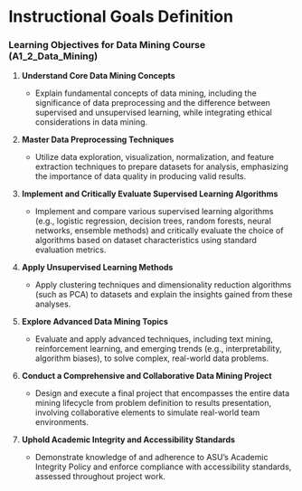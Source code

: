 Instructional Goals Definition
==============================

### Learning Objectives for Data Mining Course (A1_2_Data_Mining)

1. **Understand Core Data Mining Concepts**
   - Explain fundamental concepts of data mining, including the significance of data preprocessing and the difference between supervised and unsupervised learning, while integrating ethical considerations in data mining.

2. **Master Data Preprocessing Techniques**
   - Utilize data exploration, visualization, normalization, and feature extraction techniques to prepare datasets for analysis, emphasizing the importance of data quality in producing valid results.

3. **Implement and Critically Evaluate Supervised Learning Algorithms**
   - Implement and compare various supervised learning algorithms (e.g., logistic regression, decision trees, random forests, neural networks, ensemble methods) and critically evaluate the choice of algorithms based on dataset characteristics using standard evaluation metrics.

4. **Apply Unsupervised Learning Methods**
   - Apply clustering techniques and dimensionality reduction algorithms (such as PCA) to datasets and explain the insights gained from these analyses.

5. **Explore Advanced Data Mining Topics**
   - Evaluate and apply advanced techniques, including text mining, reinforcement learning, and emerging trends (e.g., interpretability, algorithm biases), to solve complex, real-world data problems.

6. **Conduct a Comprehensive and Collaborative Data Mining Project**
   - Design and execute a final project that encompasses the entire data mining lifecycle from problem definition to results presentation, involving collaborative elements to simulate real-world team environments.

7. **Uphold Academic Integrity and Accessibility Standards**
   - Demonstrate knowledge of and adherence to ASU’s Academic Integrity Policy and enforce compliance with accessibility standards, assessed throughout project work.